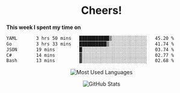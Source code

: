 <h1 align="center">Cheers!</h1>

**This week I spent my time on**
<!--START_SECTION:waka-->

```txt
YAML       3 hrs 50 mins   ███████████▒░░░░░░░░░░░░░   45.20 %
Go         3 hrs 33 mins   ██████████▒░░░░░░░░░░░░░░   41.74 %
JSON       19 mins         █░░░░░░░░░░░░░░░░░░░░░░░░   03.74 %
C#         14 mins         ▓░░░░░░░░░░░░░░░░░░░░░░░░   02.77 %
Bash       13 mins         ▓░░░░░░░░░░░░░░░░░░░░░░░░   02.68 %
```

<!--END_SECTION:waka-->

<p align="center"><img src="https://github-readme-stats.vercel.app/api/top-langs/?username=thnkrn&layout=compact&hide=html&theme=tokyonight" alt="Most Used Languages" /></p>

<p align="center"><img src="https://github-readme-stats.vercel.app/api?username=thnkrn&show_icons=true&count_private=true&theme=tokyonight&show=reviews&hide_rank=false&rank_icon=github" alt="GitHub Stats" /></p>

<!-- <p align="center"><a href="https://wakatime.com"><img src="https://wakatime.com/share/@thnkrn/40092326-d1bd-471b-89da-9a7c63939402.png" /></p>
 -->
